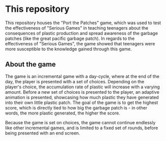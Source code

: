 # This repository
This repository houses the "Port the Patches" game, which was used to test the effectiveness of "Serious Games" in teaching teenagers about the consequences of plastic production and spread awareness of the garbage patches (like the great pacific garbage patch). In regards to the effectiveness of "Serious Games", the game showed that teenagers were more susceptible to the knowledge gained through this game.

## About the game
The game is an incremental game with a day-cycle, where at the end of the day, the player is presented with a set of choices. Depending on the player's choice, the accumulation rate of plastic will increase with a varying amount. Before a new set of choices is presented to the player, an adaptive animation is presented, showcasing how much plastic they have generated into their own little plastic patch. The goal of the game is to get the highest score, which is directly tied to how big the garbage patch is - in other words, the more plastic generated, the higher the score.

Because the game is set on choices, the game cannot continue endlessly like other incremental games, and is limited to a fixed set of rounds, before being presented with an end screen.
